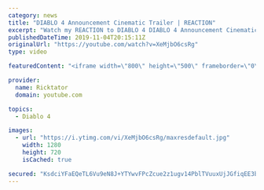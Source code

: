 ```yaml
---
category: news
title: "DIABLO 4 Announcement Cinematic Trailer | REACTION"
excerpt: "Watch my REACTION to DIABLO 4 DIABLO 4 Announcement Cinematic Trailer We finally get the announcement we've all wanted, Diablo 4 and Lillith are ..."
publishedDateTime: 2019-11-04T20:15:11Z
originalUrl: "https://youtube.com/watch?v=XeMjbO6csRg"
type: video

featuredContent: "<iframe width=\"800\" height=\"500\" frameborder=\"0\" src=\"https://www.youtube.com/embed/XeMjbO6csRg\" allow=\"accelerometer; autoplay; encrypted-media; gyroscope; picture-in-picture\" allowfullscreen></iframe>"

provider:
  name: Ricktator
  domain: youtube.com

topics:
  - Diablo 4

images:
  - url: "https://i.ytimg.com/vi/XeMjbO6csRg/maxresdefault.jpg"
    width: 1280
    height: 720
    isCached: true

secured: "KsdciYFaEQeTL6Vu9eN8J+YTYwvFPcZcue2z1ugv14PblTVuuxUjJGfiqEE3bT4eBbqapmaR6NATZRK/Yf0IogWxtFmYuzQcjx63x3zIzBF18xICWtTL0d2ndUJSvgXENNgNgMfG+lpccEgiKKv5AO6/3PrVjTavCWhaed/2cF6gJulgJ1ZtB4iyegoss/JHprnl2NeBY1dqiS4g7I/TEY8qFTa1+ymyc7JFlNtWWhUrqcL+DAOPFBWeDWEyYT4FBeOD7OGSD7qR3Ti7MQzhzFZ4ITqkNWumta9uE4faHxNBwXB5Ijf0H3VfdBNY3/6unBBJxzXO5S08ZCXRUQx9sohzN8OmmWnJoHDjos9+2nd9vA7QclUYlVzNZEJwpOdviHv8gEAJ8Y8OszKpGFSS8hpgPZTMh6VqJMaYWz/LLTXESjoijeJsX0H0mDdzCNGt;/B4qabQfwnmp0zN11TH/hg=="
---
```


